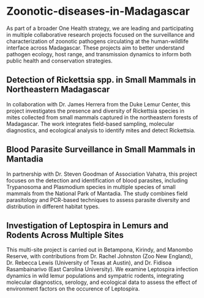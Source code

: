 # Zoonotic-diseases-in-Madagascar

As part of a broader One Health strategy, we are leading and participating in multiple collaborative research projects focused on the surveillance and characterization of zoonotic pathogens circulating at the human-wildlife interface across Madagascar. These projects aim to better understand pathogen ecology, host range, and transmission dynamics to inform both public health and conservation strategies.

## Detection of Rickettsia spp. in Small Mammals in Northeastern Madagascar
In collaboration with Dr. James Herrera from the Duke Lemur Center, this project investigates the presence and diversity of Rickettsia species in mites collected from small mammals captured in the northeastern forests of Madagascar. The work integrates field-based sampling, molecular diagnostics, and ecological analysis to identify mites and detect Rickettsia.

## Blood Parasite Surveillance in Small Mammals in Mantadia
In partnership with Dr. Steven Goodman of Association Vahatra, this project focuses on the detection and identification of blood parasites, including Trypanosoma and Plasmodium species in multiple species of small mammals from the National Park of Mantadia. The study combines field parasitology and PCR-based techniques to assess parasite diversity and distribution in different habitat types.

## Investigation of Leptospira in Lemurs and Rodents Across Multiple Sites
This multi-site project is carried out in Betampona, Kirindy, and Manombo Reserve, with contributions from Dr. Rachel Johnston (Zoo New England), Dr. Rebecca Lewis (University of Texas at Austin), and Dr. Fidisoa Rasambainarivo (East Carolina University). We examine Leptospira infection dynamics in wild lemur populations and sympatric rodents, integrating molecular diagnostics, serology, and ecological data to assess the effect of environment factors on the occurence of Leptospira.

